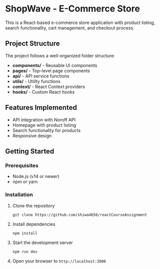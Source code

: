 # ShopWave - E-Commerce Store

This is a React-based e-commerce store application with product listing, search functionality, cart management, and checkout process.

## Project Structure

The project follows a well-organized folder structure:

- **components/** - Reusable UI components
- **pages/** - Top-level page components
- **api/** - API service functions
- **utils/** - Utility functions
- **context/** - React Context providers
- **hooks/** - Custom React hooks

## Features Implemented

- API integration with Noroff API
- Homepage with product listing
- Search functionality for products
- Responsive design

## Getting Started

### Prerequisites

- Node.js (v14 or newer)
- npm or yarn

### Installation

1. Clone the repository
   ```
   git clone https://github.com/shiwa4656/reactCourseAssignment

   ```

2. Install dependencies
   ```
   npm install
   
   ```

3. Start the development server
   ```
   npm run dev
   
   ```

4. Open your browser to `http://localhost:3000`


